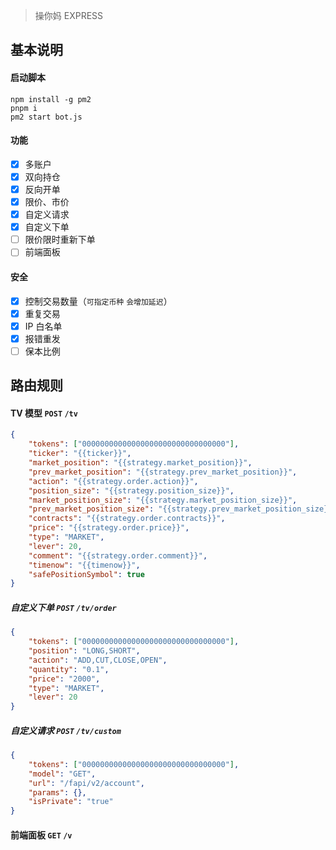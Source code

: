 > 操你妈 EXPRESS

## 基本说明

#### 启动脚本

```npm
npm install -g pm2
pnpm i
pm2 start bot.js
```

#### 功能

-   [x] 多账户
-   [x] 双向持仓
-   [x] 反向开单
-   [x] 限价、市价
-   [x] 自定义请求
-   [x] 自定义下单
-   [ ] 限价限时重新下单
-   [ ] 前端面板

#### 安全

-   [x] 控制交易数量（`可指定币种` `会增加延迟`）
-   [x] 重复交易
-   [x] IP 白名单
-   [x] 报错重发
-   [ ] 保本比例

## 路由规则

#### TV 模型 `POST` `/tv`

```json
{
    "tokens": ["00000000000000000000000000000000"],
    "ticker": "{{ticker}}",
    "market_position": "{{strategy.market_position}}",
    "prev_market_position": "{{strategy.prev_market_position}}",
    "action": "{{strategy.order.action}}",
    "position_size": "{{strategy.position_size}}",
    "market_position_size": "{{strategy.market_position_size}}",
    "prev_market_position_size": "{{strategy.prev_market_position_size}}",
    "contracts": "{{strategy.order.contracts}}",
    "price": "{{strategy.order.price}}",
    "type": "MARKET",
    "lever": 20,
    "comment": "{{strategy.order.comment}}",
    "timenow": "{{timenow}}",
    "safePositionSymbol": true
}
```

##### 自定义下单 `POST` `/tv/order`

```json
{
    "tokens": ["00000000000000000000000000000000"],
    "position": "LONG,SHORT",
    "action": "ADD,CUT,CLOSE,OPEN",
    "quantity": "0.1",
    "price": "2000",
    "type": "MARKET",
    "lever": 20
}
```

##### 自定义请求 `POST` `/tv/custom`

```json
{
    "tokens": ["00000000000000000000000000000000"],
    "model": "GET",
    "url": "/fapi/v2/account",
    "params": {},
    "isPrivate": "true"
}
```

#### 前端面板 `GET` `/v`

